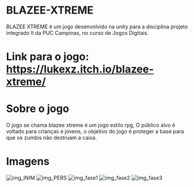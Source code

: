 # BLAZEE-XTREME
 BLAZEE XTREME é um jogo desenvolvido na unity para a disciplina projeto integrado II da PUC Campinas, no curso de Jogos Digitais.

# Link para o jogo: https://lukexz.itch.io/blazee-xtreme/

# Sobre o jogo
O jogo se chama blazee xtreme é um jogo estilo rpg, O público alvo é voltado para crianças e jovens, o objetivo do jogo é proteger a base para que os zumbis não destruam a caixa.

# Imagens

<img src="/INIM.png" alt="img_INIM"/>
<img src="/PERS.png" alt="img_PERS"/>
<img src="/fase1.png" alt="img_fase1"/>
<img src="/fase2.png" alt="img_fase2"/>
<img src="/fase3.png" alt="img_fase3"/>
